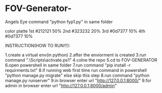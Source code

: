 # FOV-Generator-
Angels Eye 
command "python fyp1.py" in same folder

color platte
1st #212121 50%
2nd #323232 20%
3rd #0d7377 10%
4th #0d7377 10%


INSTRUCTION(HOW TO RUN!!!):

1.create a virtual env(in python)
2.after the enviorment is created
3.run command ".\Scripts\activate.ps1"
4.colne the repo
5.cd to FOV-GENERATOR
6.open powershell in same folder
7.run command "pip install -r requirments.txt"
8.if running web first time run command in powershell "python manage.py migrate" else skip this step
8.run command "python manage.py runserver"
9.in browser enter url "http://127.0.0.1:8000/"
9.for admin in browser enter url "http://127.0.0.1:8000/admin"